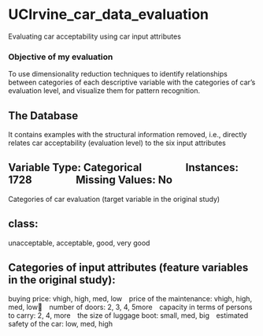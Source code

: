 # UCIrvine_car_data_evaluation
Evaluating car acceptability using car input attributes
### Objective of my evaluation
To use dimensionality reduction techniques to identify relationships between categories of each descriptive variable with the categories of car’s evaluation level, and visualize them for pattern recognition.

## The Database 
It contains examples with the structural information removed, i.e., directly relates car acceptability (evaluation level) to the six input attributes

## Variable Type: Categorical     Instances: 1728     Missing Values: No
Categories of car evaluation (target variable in the original study)

## class: 
unacceptable, acceptable, good, very good

## Categories of input attributes (feature variables in the original study):
buying price: vhigh, high, med, low price of the maintenance: vhigh, high, med, low number of doors: 2, 3, 4, 5more capacity in terms of persons to carry: 2, 4, more the size of luggage boot: small, med, big estimated safety of the car: low, med, high




